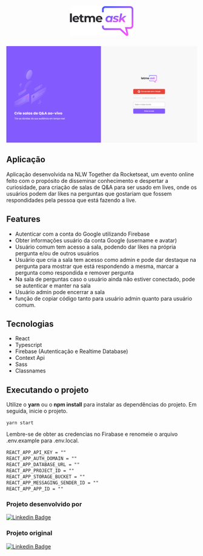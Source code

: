 <h1 align="center">
 <img alt="GamePlay" height="80" title="Plant Manager" src="./src/assets/images/logo.svg" />
</h1>

![cover](./src/assets/images/screencapture-letmeask.png)

## Aplicação

Aplicação desenvolvida na NLW Together da Rocketseat, um evento online feito com o propósito de disseminar conhecimento e despertar a curiosidade, para criação de salas de Q&A para ser usado em lives, onde os usuários podem dar likes na perguntas que gostariam que fossem respondidades pela pessoa que está fazendo a live.

## Features

- Autenticar com a conta do Google utilizando Firebase
- Obter informações usuário da conta Google (username e avatar)
- Usuário comum tem acesso a sala, podendo dar likes na própria pergunta e/ou de  outros usuários
- Usuário que cria a sala tem acesso como admin e pode dar destaque na pergunta para mostrar que está respondendo a mesma, marcar a pergunta como respondida e remover pergunta
- Na sala de perguntas caso o usuário ainda não estiver conectado, pode se autenticar e manter na sala
- Usuário admin pode encerrar a sala
- função de copiar código tanto para usuário admin quanto para usuário comum.

## Tecnologias

- React
- Typescript
- Firebase (Autenticação e Realtime Database)
- Context Api
- Sass
- Classnames

## Executando o projeto

Utilize o **yarn** ou o **npm install** para instalar as dependências do projeto. Em seguida, inicie o projeto.

```
yarn start
```

Lembre-se de obter as credencias no Firabase e renomeie o arquivo .env.example para .env.local.

```
REACT_APP_API_KEY = ""
REACT_APP_AUTH_DOMAIN = ""
REACT_APP_DATABASE_URL = ""
REACT_APP_PROJECT_ID = ""
REACT_APP_STORAGE_BUCKET = ""
REACT_APP_MESSAGING_SENDER_ID = ""
REACT_APP_APP_ID = ""
```

### Projeto desenvolvido por

[![Linkedin Badge](https://img.shields.io/badge/-Igor%20Saturnino-9466FF?style=flat-square&logo=Linkedin&logoColor=white&link=https://www.linkedin.com/in/igornascimentosaturnino/)](https://www.linkedin.com/in/igornascimentosaturnino/)

### Projeto original

[![Linkedin Badge](https://img.shields.io/badge/-Rocketseat-9466FF?style=flat-square&logo=Linkedin&logoColor=white&link=https://www.linkedin.com/school/rocketseat/)](https://www.linkedin.com/school/rocketseat/)

